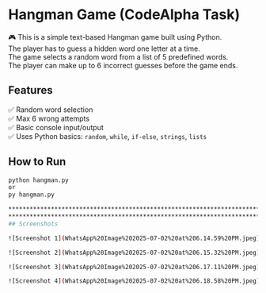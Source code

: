 # Hangman Game (CodeAlpha Task)

🎮 This is a simple text-based Hangman game built using Python.  
The player has to guess a hidden word one letter at a time.  
The game selects a random word from a list of 5 predefined words.  
The player can make up to 6 incorrect guesses before the game ends.

## Features
✅ Random word selection  
✅ Max 6 wrong attempts  
✅ Basic console input/output  
✅ Uses Python basics: `random`, `while`, `if-else`, `strings`, `lists`

## How to Run
```bash
python hangman.py
or
py hangman.py

***********************************************************************************************************************
***********************************************************************************************************************
## Screenshots

![Screenshot 1](WhatsApp%20Image%202025-07-02%20at%206.14.59%20PM.jpeg)

![Screenshot 2](WhatsApp%20Image%202025-07-02%20at%206.15.32%20PM.jpeg)

![Screenshot 3](WhatsApp%20Image%202025-07-02%20at%206.17.11%20PM.jpeg)

![Screenshot 4](WhatsApp%20Image%202025-07-02%20at%206.18.58%20PM.jpeg)








